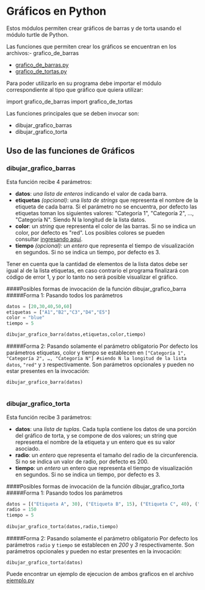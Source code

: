 # Gráficos en Python  
Estos módulos permiten crear gráficos de barras y de torta usando el módulo turtle de Python.

Las funciones que permiten crear los gráficos se encuentran en los archivos:- grafico_de_barras
- [grafico_de_barras.py](https://github.com/ucuraj/graficos_tortuga/blob/master/grafico_de_barras/grafico_de_barras.py)
- [grafico_de_tortas.py](https://github.com/ucuraj/graficos_tortuga/blob/master/grafico_de_torta/grafico_de_torta.py)

Para poder utilizarlo en su programa debe importar el módulo correspondiente al tipo que gráfico que quiera utilizar:

import grafico_de_barras
import grafico_de_tortas

Las funciones principales que se deben invocar son:

- dibujar_grafico_barras
- dibujar_grafico_torta

## Uso de las funciones de Gráficos

### dibujar_grafico_barras

Esta función recibe 4 parámetros:
- **datos**: *una lista de enteros* indicando el valor de cada barra.
- **etiquetas** *(opcional)*: una *lista de strings* que representa el nombre de la etiqueta de cada barra. Si el parámetro no se encuentra, por defecto las etiquetas toman los siguientes valores: "Categoría 1",  "Categoría 2", …, "Categoría N". Siendo N la longitud de la lista datos.
- **color**: un *string* que representa el color de las barras. Si no se indica un color,  por defecto es "red". Los posibles colores se pueden consultar [ingresando aquí](http://www.science.smith.edu/dftwiki/index.php/Color_Charts_for_TKinter).
- **tiempo** *(opcional): un entero* que representa el tiempo de visualización en segundos. Si no se indica un tiempo, por defecto es 3.


Tener en cuenta que la cantidad de elementos de la lista datos debe ser igual al de la lista etiquetas, en caso contrario el programa finalizará con código de error 1, y por lo tanto no será posible visualizar el gráfico.

####Posibles formas de invocación de la función dibujar_grafico_barra
#####Forma 1: Pasando todos los parámetros
```python
datos = [20,30,40,50,60]
etiquetas = ["A1","B2","C3","D4","E5"]
color = "blue"
tiempo = 5 

dibujar_grafico_barra(datos,etiquetas,color,tiempo)
```

#####Forma 2: Pasando solamente el parámetro obligatorio
Por defecto los parámetros etiquetas, color y tiempo se establecen en `["Categoría 1",  "Categoría 2", …, "Categoría N"] #siendo N la longitud de la lista datos`, `"red"` y `3` respectivamente. Son parámetros opcionales y pueden no estar presentes en la invocación:

`dibujar_grafico_barra(datos)`

#
### dibujar_grafico_torta

Esta función recibe 3 parámetros:
- **datos**: una *lista de tuplas*. Cada tupla contiene los datos de una porción del gráfico de torta, y se compone de dos valores;  un string que representa el nombre de la etiqueta y un entero que es su valor asociado.
- **radio**: un *entero* que representa el tamaño del radio de la circunferencia. Si no se indica un valor de radio, por defecto es 200.
- **tiempo**: un *entero* un entero que representa el tiempo de visualización en segundos. Si no se indica un tiempo, por defecto es 3.

####Posibles formas de invocación de la función dibujar_grafico_torta
#####Forma 1: Pasando todos los parámetros

```python
datos = [("Etiqueta A", 30), ("Etiqueta B", 15), ("Etiqueta C", 40), ("Etiqueta D", 10), ("Etiqueta E", 20)]
radio = 150
tiempo = 5
 
dibujar_grafico_torta(datos,radio,tiempo)
```

#####Forma 2: Pasando solamente el parámetro obligatorio
Por defecto los parámetros `radio` y `tiempo` se establecen en *200* y *3* respectivamente. Son parámetros opcionales y pueden no estar presentes en la invocación:

`dibujar_grafico_torta(datos)`

Puede encontrar un ejemplo de ejecucion de ambos graficos en el archivo [ejemplo.py](https://github.com/ucuraj/graficos_tortuga/blob/master/ejemplo.py)
